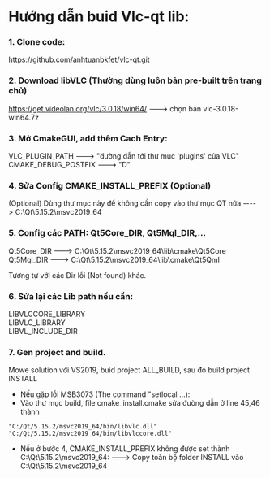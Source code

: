 # Hướng dẫn buid Vlc-qt lib:

### 1. Clone code:
https://github.com/anhtuanbkfet/vlc-qt.git

### 2. Download libVLC (Thường dùng luôn bản pre-built trên trang chủ)
https://get.videolan.org/vlc/3.0.18/win64/ 	---> chọn bản vlc-3.0.18-win64.7z

### 3. Mở CmakeGUI, add thêm Cach Entry:
VLC_PLUGIN_PATH 		---> "đường dẫn tới thư mục 'plugins' của VLC"
CMAKE_DEBUG_POSTFIX 	---> "D"

### 4. Sửa Config CMAKE_INSTALL_PREFIX (Optional)
(Optional) Dùng thư mục này để không cần copy vào thư mục QT nữa ----> C:\Qt\5.15.2\msvc2019_64

### 5. Config các PATH: Qt5Core_DIR, Qt5Mql_DIR,...
Qt5Core_DIR 		---> C:\Qt\5.15.2\msvc2019_64\lib\cmake\Qt5Core
Qt5Mql_DIR			---> C:\Qt\5.15.2\msvc2019_64\lib\cmake\Qt5Qml

Tương tự với các Dir lỗi (Not found) khác.

### 6. Sửa lại các Lib path nếu cần:
LIBVLCCORE_LIBRARY 	
LIBVLC_LIBRARY 		
LIBVL_INCLUDE_DIR	

### 7. Gen project and build.
Mowe solution với VS2019, buid project ALL_BUILD, sau đó build project INSTALL
- Nếu gặp lỗi MSB3073 (The command "setlocal ...):
- Vào thư mục build, file cmake_install.cmake sửa đường dẫn ở line 45,46 thành
```
"C:/Qt/5.15.2/msvc2019_64/bin/libvlc.dll"
"C:/Qt/5.15.2/msvc2019_64/bin/libvlccore.dll"
```

- Nếu ở bước 4, CMAKE_INSTALL_PREFIX không được set thành C:\Qt\5.15.2\msvc2019_64:
---> Copy toàn bộ folder INSTALL vào C:\Qt\5.15.2\msvc2019_64
 
